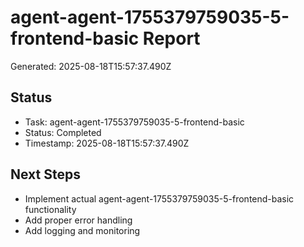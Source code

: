 # agent-agent-1755379759035-5-frontend-basic Report

Generated: 2025-08-18T15:57:37.490Z

## Status
- Task: agent-agent-1755379759035-5-frontend-basic
- Status: Completed
- Timestamp: 2025-08-18T15:57:37.490Z

## Next Steps
- Implement actual agent-agent-1755379759035-5-frontend-basic functionality
- Add proper error handling
- Add logging and monitoring
